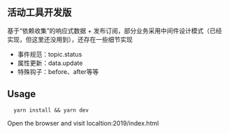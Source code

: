## 活动工具开发版

基于“依赖收集”的响应式数据 + 发布订阅，部分业务采用中间件设计模式（已经实现，但这里还没用到），还存在一些细节实现   

 - 事件规范：topic.status
 - 属性更新：data.update
 - 特殊钩子：before、after等等

## Usage

```
  yarn install && yarn dev
```

Open the browser and visit localtion:2019/index.html